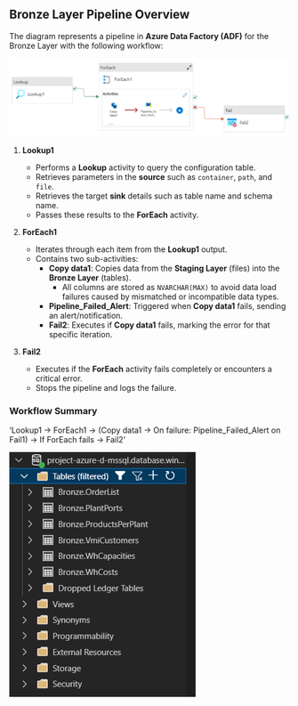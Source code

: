 ## Bronze Layer Pipeline Overview
The diagram represents a pipeline in **Azure Data Factory (ADF)** for the Bronze Layer with the following workflow:

![ADF Staging to Bronze](img_bronze/pl_staging_2_bronze.png)

1. **Lookup1**
   - Performs a **Lookup** activity to query the configuration table.
   - Retrieves parameters in the **source** such as `container`, `path`, and `file`.
   - Retrieves the target **sink** details such as table name and schema name.
   - Passes these results to the **ForEach** activity.

2. **ForEach1**
   - Iterates through each item from the **Lookup1** output.
   - Contains two sub-activities:
     - **Copy data1**: Copies data from the **Staging Layer** (files) into the **Bronze Layer** (tables).
       - All columns are stored as `NVARCHAR(MAX)` to avoid data load failures caused by mismatched or incompatible data types.
     - **Pipeline_Failed_Alert**: Triggered when **Copy data1** fails, sending an alert/notification.
     - **Fail2**: Executes if **Copy data1** fails, marking the error for that specific iteration.

3. **Fail2**
   - Executes if the **ForEach** activity fails completely or encounters a critical error.
   - Stops the pipeline and logs the failure.

### Workflow Summary

‘Lookup1 → ForEach1 → (Copy data1 → On failure: Pipeline_Failed_Alert on Fail1) → If ForEach fails → Fail2’

![Data in Bronze](img_bronze/bronze_layer.png)